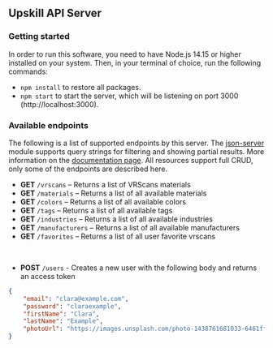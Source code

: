 ## Upskill API Server
### Getting started
In order to run this software, you need to have Node.js 14.15 or higher installed on your system. Then, in your terminal of choice, run the following commands:

- `npm install` to restore all packages.
- `npm start` to start the server, which will be listening on port 3000 (http://localhost:3000).

### Available endpoints
The following is a list of supported endpoints by this server. The [json-server](https://github.com/typicode/json-server) module supports query strings for filtering and showing partial results. More information on the [documentation page](https://github.com/typicode/json-server#filter). All resources support full CRUD, only some of the endpoints are described here.

- **GET** `/vrscans` – Returns a list of VRScans materials
- **GET** `/materials` – Returns a list of all available materials
- **GET** `/colors` – Returns a list of all available colors
- **GET** `/tags` – Returns a list of all available tags
- **GET** `/industries` – Returns a list of all available industries
- **GET** `/manufacturers` – Returns a list of all available manufacturers
- **GET** `/favorites` – Returns a list of all user favorite vrscans

<br>

- **POST** `/users` - Creates a new user with the following body and returns an access token

```json
{
    "email": "clara@example.com",
    "password": "claraexample",
    "firstName": "Clara",
    "lastName": "Example",
    "photoUrl": "https://images.unsplash.com/photo-1438761681033-6461ffad8d80?ixlib=rb-1.2.1&ixid=eyJhcHBfaWQiOjEyMDd9&w=1000&q=80"
}